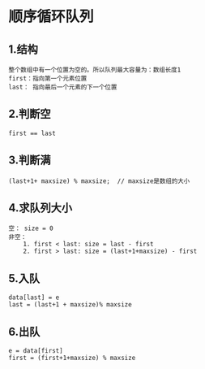 # 顺序循环队列
## 1.结构
    整个数组中有一个位置为空的。所以队列最大容量为：数组长度1
    first：指向第一个元素位置
    last： 指向最后一个元素的下一个位置
    
## 2.判断空
    first == last
## 3.判断满
    (last+1+ maxsize) % maxsize;  // maxsize是数组的大小
## 4.求队列大小
    空： size = 0
    非空：
        1. first < last: size = last - first
        2. first > last: size = (last+1+maxsize) - first
## 5.入队
    data[last] = e
    last = (last+1 + maxsize)% maxsize
## 6.出队
    e = data[first]
    first = (first+1+maxsize) % maxsize